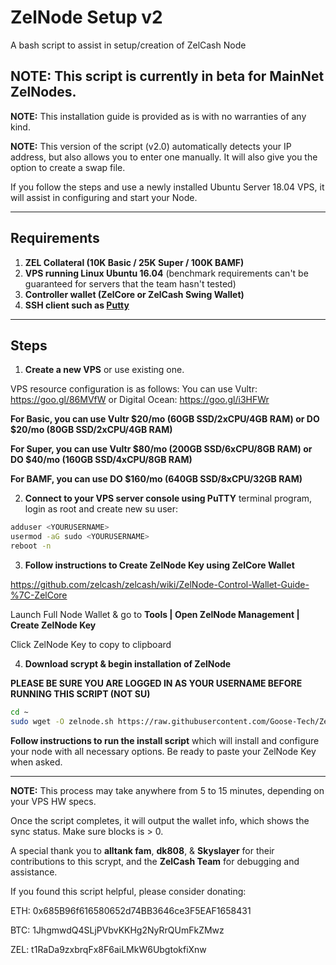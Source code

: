 # ZelNode Setup v2
A bash script to assist in setup/creation of ZelCash Node

## NOTE: This script is currently in beta for MainNet ZelNodes.

**NOTE:** This installation guide is provided as is with no warranties of any kind.

**NOTE:** This version of the script (v2.0) automatically detects your IP address, but also allows you to enter one manually. It will also give you the option to create a swap file.

If you follow the steps and use a newly installed Ubuntu Server 18.04 VPS, it will assist in configuring and start your Node.

***
## Requirements
1) **ZEL Collateral (10K Basic / 25K Super / 100K BAMF)**
2) **VPS running Linux Ubuntu 16.04** (benchmark requirements can't be guaranteed for servers that the team hasn't tested)
3) **Controller wallet (ZelCore or ZelCash Swing Wallet)**
4) **SSH client such as [Putty](https://www.putty.org/)**

***
## Steps

1) **Create a new VPS** or use existing one.

VPS resource configuration is as follows:
You can use Vultr: https://goo.gl/86MVfW
or Digital Ocean: https://goo.gl/i3HFWr

   **For Basic, you can use Vultr $20/mo (60GB SSD/2xCPU/4GB RAM) or DO $20/mo (80GB SSD/2xCPU/4GB RAM)**

   **For Super, you can use Vultr $80/mo (200GB SSD/6xCPU/8GB RAM) or DO  $40/mo (160GB SSD/4xCPU/8GB RAM)**

   **For BAMF, you can use DO $160/mo (640GB SSD/8xCPU/32GB RAM)**

2) **Connect to your VPS server console using PuTTY** terminal program, login as root and create new su user:

```bash
adduser <YOURUSERNAME>
usermod -aG sudo <YOURUSERNAME>
reboot -n
```

3) **Follow instructions to Create ZelNode Key using ZelCore Wallet**

https://github.com/zelcash/zelcash/wiki/ZelNode-Control-Wallet-Guide-%7C-ZelCore

Launch Full Node Wallet & go to **Tools | Open ZelNode Management | Create ZelNode Key**

Click ZelNode Key to copy to clipboard

4) **Download scrypt & begin installation of ZelNode**

**PLEASE BE SURE YOU ARE LOGGED IN AS YOUR USERNAME BEFORE RUNNING THIS SCRIPT (NOT SU)**

```bash
cd ~
sudo wget -O zelnode.sh https://raw.githubusercontent.com/Goose-Tech/ZelNodeInstallv2/master/zelnodev2.sh && sudo chmod u+x zelnode.sh && sudo ./zelnode.sh
```

**Follow instructions to run the install script** which will install and configure your node with all necessary options.
Be ready to paste your ZelNode Key when asked.

***
__NOTE:__ This process may take anywhere from 5 to 15 minutes, depending on your VPS HW specs.

Once the script completes, it will output the wallet info, which shows the sync status. Make sure blocks is > 0.

A special thank you to **alltank fam**, **dk808**, & **Skyslayer** for their contributions to this scrypt, and the **ZelCash Team** for debugging and assistance.

If you found this script helpful, please consider donating:

ETH: 0x685B96f616580652d74BB3646ce3F5EAF1658431

BTC: 1JhgmwdQ4SLjPVbvKKHg2NyRrQUmFkZMwz

ZEL: t1RaDa9zxbrqFx8F6aiLMkW6UbgtokfiXnw
